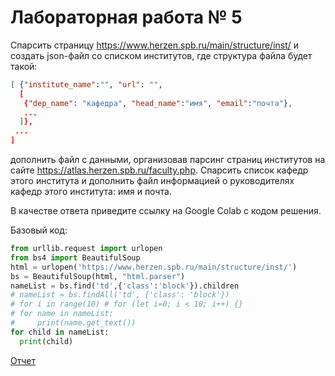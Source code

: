 # Лабораторная работа № 5

Спарсить страницу https://www.herzen.spb.ru/main/structure/inst/ и создать json-файл со списком институтов, где структура файла будет такой: 

```json
[ {"institute_name":"", "url": "", 
  [
   {"dep_name": "кафедра", "head_name":"имя", "email":"почта"},
   ...
  ]}, 
 ...
]
```

дополнить файл с данными, организовав парсинг страниц институтов на сайте https://atlas.herzen.spb.ru/faculty.php. Спарсить список кафедр этого института и дополнить файл информацией о руководителях кафедр этого института: имя и почта. 

В качестве ответа приведите ссылку на Google Colab с кодом решения.

Базовый код: 

```py
from urllib.request import urlopen
from bs4 import BeautifulSoup
html = urlopen('https://www.herzen.spb.ru/main/structure/inst/')
bs = BeautifulSoup(html, "html.parser")
nameList = bs.find('td',{'class':'block'}).children
# nameList = bs.findAll('td', {'class': 'block'})
# for i in range(10) # for (let i=0; i < 10; i++) {}   
# for name in nameList:
#     print(name.get_text())
for child in nameList:
  print(child)
 ```
 
 [Отчет](https://colab.research.google.com/drive/13FDlgaJ9bFbkYZWNAsw5qhwS-1nl6-0D?usp=sharing)

